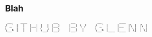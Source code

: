 # Blah
```
 __    ___            __      __          __        ___           
/ _` |  |  |__| |  | |__)    |__) \ /    / _` |    |__  |\ | |\ | 
\__> |  |  |  | \__/ |__)    |__)  |     \__> |___ |___ | \| | \| 
```
<!--
**replicant0wnz/replicant0wnz** is a ✨ _special_ ✨ repository because its `README.md` (this file) appears on your GitHub profile.

Here are some ideas to get you started:

- 🔭 I’m currently working on ...
- 🌱 I’m currently learning ...
- 👯 I’m looking to collaborate on ...
- 🤔 I’m looking for help with ...
- 💬 Ask me about ...
- 📫 How to reach me: ...
- 😄 Pronouns: ...
- ⚡ Fun fact: ...
-->

